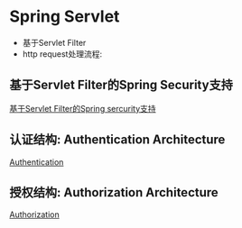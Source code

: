 # Spring Servlet

- 基于Servlet Filter
- http request处理流程:

## 基于Servlet Filter的Spring Security支持

[基于Servlet Filter的Spring sercurity支持](SpringSecurity_Common_Architecture.md)

## 认证结构: Authentication Architecture

[Authentication](SpringSecurity_Authentication.md)

## 授权结构: Authorization Architecture

[Authorization](SpringSecurity_Authorization.md)
